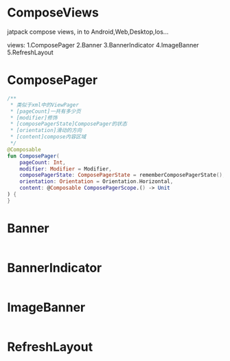 # ComposeViews

jatpack compose views, in to Android,Web,Desktop,Ios...

views:
1.ComposePager 2.Banner 3.BannerIndicator 4.ImageBanner 5.RefreshLayout

# ComposePager

```kotlin
/**
 * 类似于xml中的ViewPager
 * [pageCount]一共有多少页
 * [modifier]修饰
 * [composePagerState]ComposePager的状态
 * [orientation]滑动的方向
 * [content]compose内容区域
 */
@Composable
fun ComposePager(
    pageCount: Int,
    modifier: Modifier = Modifier,
    composePagerState: ComposePagerState = rememberComposePagerState(),
    orientation: Orientation = Orientation.Horizontal,
    content: @Composable ComposePagerScope.() -> Unit
) {
}
```

# Banner

```kotlin

```

# BannerIndicator

```kotlin

```

# ImageBanner

```kotlin

```

# RefreshLayout

```kotlin

```